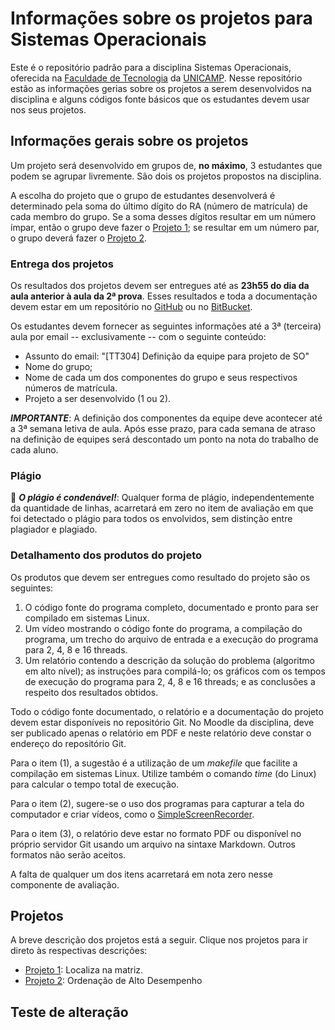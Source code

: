 ﻿# Informações sobre os projetos para Sistemas Operacionais
Este é o repositório padrão para a disciplina Sistemas Operacionais, oferecida na [Faculdade de Tecnologia](http://www.ft.unicamp.br) da [UNICAMP](http://www.unicamp.br). Nesse repositório estão as informações gerias sobre os projetos a serem desenvolvidos na disciplina e alguns códigos fonte básicos que os estudantes devem usar nos seus projetos.

## Informações gerais sobre os projetos
Um projeto será desenvolvido em grupos de, **no máximo**, 3 estudantes que podem se agrupar livremente. São dois os projetos propostos na disciplina. 

A escolha do projeto que o grupo de estudantes desenvolverá é determinado pela soma do último dígito do RA (número de matrícula) de cada membro do grupo. Se a soma desses dígitos resultar em um número ímpar, então o grupo deve fazer o [Projeto 1](Projeto1.md); se resultar em um número par, o grupo deverá fazer o [Projeto 2](Projeto2.md).

### Entrega dos projetos
Os resultados dos projetos devem ser entregues até as **23h55 do dia da aula anterior à aula da 2ª prova**. Esses resultados e toda a documentação devem estar em um repositório no [GitHub](https://github.com) ou no [BitBucket](http://bitbucket.org).

Os estudantes devem fornecer as seguintes informações até a 3ª (terceira) aula por email -- exclusivamente -- com o seguinte conteúdo:
* Assunto do email: "[TT304] Definição da equipe para projeto de SO"
* Nome do grupo;
* Nome de cada um dos componentes do grupo e seus respectivos números de matrícula.
* Projeto a ser desenvolvido (1 ou 2).

_**IMPORTANTE**_: A definição dos componentes da equipe deve acontecer até a 3ª semana letiva de aula. Após esse prazo, para cada semana de atraso na definição de equipes será descontado um ponto na nota do trabalho de cada aluno.

### Plágio
:no_entry_sign: _**O plágio é condenável!**_: Qualquer forma de plágio, independentemente da quantidade de linhas, acarretará em zero no item de avaliação em que foi detectado o plágio para todos os envolvidos, sem distinção entre plagiador e plagiado.

### Detalhamento dos produtos do projeto
Os produtos que devem ser entregues como resultado do projeto são os seguintes:
1. O código fonte do programa completo, documentado e pronto para ser compilado em sistemas Linux.
2. Um vídeo mostrando o código fonte do programa, a compilação do programa, um trecho do arquivo de entrada e a execução do programa para 2, 4, 8 e 16 threads.
3. Um relatório contendo a descrição da solução do problema (algoritmo em alto nível); as instruções para compilá-lo; os gráficos com os tempos de execução do programa para 2, 4, 8 e 16 threads; e as conclusões a respeito dos resultados obtidos.

Todo o código fonte documentado, o relatório e a documentação do projeto devem estar disponíveis no repositório Git. No Moodle da disciplina, deve ser publicado apenas o relatório em PDF e neste relatório deve constar o endereço do repositório Git.

Para o item (1), a sugestão é a utilização de um _makefile_ que facilite a compilação em sistemas Linux. Utilize também o comando _time_ (do Linux) para calcular o tempo total de execução.

Para o item (2), sugere-se o uso dos programas para capturar a tela do computador e criar vídeos, como o [SimpleScreenRecorder](http://www.maartenbaert.be/simplescreenrecorder).

Para o item (3), o relatório deve estar no formato PDF ou disponível no próprio servidor Git usando um arquivo na sintaxe Markdown. Outros formatos não serão aceitos.

A falta de qualquer um dos itens acarretará em nota zero nesse componente de avaliação.

## Projetos
A breve descrição dos projetos está a seguir. Clique nos projetos para ir direto às respectivas descrições:
* [Projeto 1](Projeto1.md): Localiza na matriz.
* [Projeto 2](Projeto2.md): Ordenação de Alto Desempenho

## Teste de alteração
